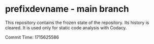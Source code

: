 # prefixdevname - main branch

This repository contains the frozen state of the repository.
Its history is cleared. It is used only for static code
analysis with Codacy.

Commit Time: 1715625586